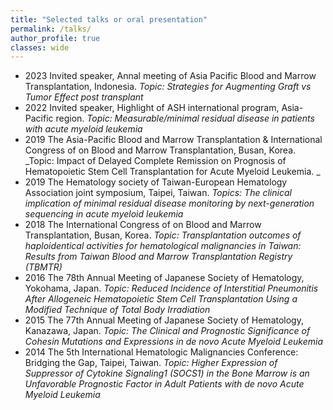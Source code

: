 ```yaml
---
title: "Selected talks or oral presentation"
permalink: /talks/
author_profile: true
classes: wide
---
```


- 2023 Invited speaker, Annal meeting of Asia Pacific Blood and Marrow Transplantation, Indonesia. _Topic: Strategies for Augmenting Graft vs Tumor Effect post transplant_
- 2022 Invited speaker, Highlight of ASH international program, Asia-Pacific region. _Topic: Measurable/minimal residual disease in patients with acute myeloid leukemia_
-	2019 The Asia-Pacific Blood and Marrow Transplantation & International Congress of on Blood and Marrow Transplantation, Busan, Korea. _Topic: Impact of Delayed Complete Remission on Prognosis of Hematopoietic Stem Cell Transplantation for Acute Myeloid Leukemia. _
-	2019 The Hematology society of Taiwan-European Hematology Association joint symposium, Taipei, Taiwan. _Topics: The clinical implication of minimal residual disease monitoring by next-generation sequencing in acute myeloid leukemia_
-	2018 The International Congress of on Blood and Marrow Transplantation, Busan, Korea. _Topic: Transplantation outcomes of haploidentical activities for hematological malignancies in Taiwan: Results from Taiwan Blood and Marrow Transplantation Registry (TBMTR)_
-	2016 The 78th Annual Meeting of Japanese Society of Hematology, Yokohama, Japan. _Topic: Reduced Incidence of Interstitial Pneumonitis After Allogeneic Hematopoietic Stem Cell Transplantation Using a Modified Technique of Total Body Irradiation_
-	2015 The 77th Annual Meeting of Japanese Society of Hematology, Kanazawa, Japan. _Topic: The Clinical and Prognostic Significance of Cohesin Mutations and Expressions in de novo Acute Myeloid Leukemia_
-	2014 The 5th International Hematologic Malignancies Conference: Bridging the Gap, Taipei, Taiwan. _Topic: Higher Expression of Suppressor of Cytokine Signaling1 (SOCS1) in the Bone Marrow is an Unfavorable Prognostic Factor in Adult Patients with de novo Acute Myeloid Leukemia_
